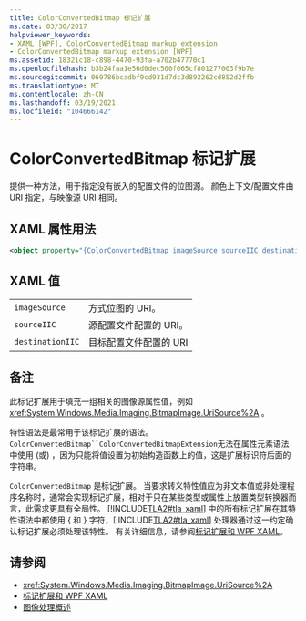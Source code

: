 ```yaml
---
title: ColorConvertedBitmap 标记扩展
ms.date: 03/30/2017
helpviewer_keywords:
- XAML [WPF], ColorConvertedBitmap markup extension
- ColorConvertedBitmap markup extension [WPF]
ms.assetid: 18321c18-c898-4470-93fa-a702b47770c1
ms.openlocfilehash: b3b24faa1e56d0dec500f065cf801277003f9b7e
ms.sourcegitcommit: 069786bcadbf9cd931d7dc3d892262cd852d2ffb
ms.translationtype: MT
ms.contentlocale: zh-CN
ms.lasthandoff: 03/19/2021
ms.locfileid: "104666142"
---
```

# <a name="colorconvertedbitmap-markup-extension"></a>ColorConvertedBitmap 标记扩展
提供一种方法，用于指定没有嵌入的配置文件的位图源。 颜色上下文/配置文件由 URI 指定，与映像源 URI 相同。  
  
## <a name="xaml-attribute-usage"></a>XAML 属性用法  
  
```xml  
<object property="{ColorConvertedBitmap imageSource sourceIIC destinationIIC}" ... />
```  
  
## <a name="xaml-values"></a>XAML 值  
  
|||  
|-|-|  
|`imageSource`|方式位图的 URI。|  
|`sourceIIC`|源配置文件配置的 URI。|  
|`destinationIIC`|目标配置文件配置的 URI|  
  
## <a name="remarks"></a>备注  
 此标记扩展用于填充一组相关的图像源属性值，例如 <xref:System.Windows.Media.Imaging.BitmapImage.UriSource%2A> 。  
  
 特性语法是最常用于该标记扩展的语法。 `ColorConvertedBitmap``ColorConvertedBitmapExtension`无法在属性元素语法中使用 (或) ，因为只能将值设置为初始构造函数上的值，这是扩展标识符后面的字符串。  
  
 `ColorConvertedBitmap` 是标记扩展。 当要求转义特性值应为非文本值或非处理程序名称时，通常会实现标记扩展，相对于只在某些类型或属性上放置类型转换器而言，此需求更具有全局性。 [!INCLUDE[TLA2#tla_xaml](../../../includes/tla2sharptla-xaml-md.md)] 中的所有标记扩展在其特性语法中都使用 { 和 } 字符，[!INCLUDE[TLA2#tla_xaml](../../../includes/tla2sharptla-xaml-md.md)] 处理器通过这一约定确认标记扩展必须处理该特性。 有关详细信息，请参阅[标记扩展和 WPF XAML](markup-extensions-and-wpf-xaml.md)。  
  
## <a name="see-also"></a>请参阅

- <xref:System.Windows.Media.Imaging.BitmapImage.UriSource%2A>
- [标记扩展和 WPF XAML](markup-extensions-and-wpf-xaml.md)
- [图像处理概述](../graphics-multimedia/imaging-overview.md)
